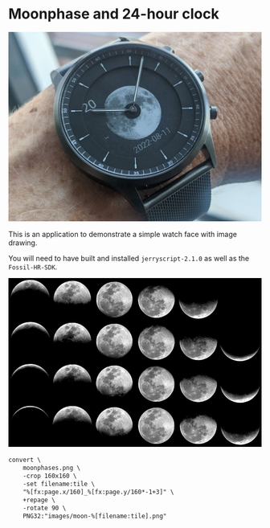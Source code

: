 # Moonphase and 24-hour clock

![Moon phase watch in an early form](moonwatch.jpg)

This is an application to demonstrate a simple watch face with image drawing.

You will need to have built and installed `jerryscript-2.1.0` as well as the `Fossil-HR-SDK`.

![Moon phases](moonphases.png)

```
convert \
	moonphases.png \
	-crop 160x160 \
	-set filename:tile \
	"%[fx:page.x/160]_%[fx:page.y/160*-1+3]" \
	+repage \
	-rotate 90 \
	PNG32:"images/moon-%[filename:tile].png"
```


